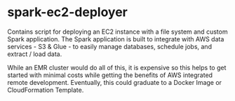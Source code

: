 # spark-ec2-deployer

Contains script for deploying an EC2 instance with a file system and custom Spark application. The Spark application is built to integrate with AWS data services - S3 & Glue - to easily manage databases, schedule jobs, and extract / load data.

While an EMR cluster would do all of this, it is expensive so this helps to get started with minimal costs while getting the benefits of AWS integrated remote development. Eventually, this could graduate to a Docker Image or CloudFormation Template.
